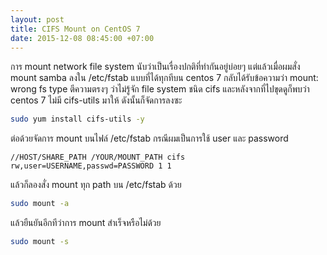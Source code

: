 ```yaml
---
layout: post
title: CIFS Mount on CentOS 7
date: 2015-12-08 08:45:00 +07:00
---
```


การ mount network file system นับว่าเป็นเรื่องปกติที่ทำกันอยู่บ่อยๆ แต่แล้วเมื่อผมสั่ง mount samba ลงใน /etc/fstab แบบที่ได้ทุกทีบน centos 7 กลับได้รับข้อความว่า mount: wrong fs type ตีความตรงๆ ว่าไม่รู้จัก file system ชนิด cifs และหลังจากที่ไปขุดดูก็พบว่า centos 7 ไม่มี cifs-utils มาให้ ดังนั้นก็จัดการลงซะ

```sh
sudo yum install cifs-utils -y
```

ต่อด้วยจัดการ mount บนไฟล์ /etc/fstab กรณีผมเป็นการใช้ user และ password

```
//HOST/SHARE_PATH /YOUR/MOUNT_PATH cifs rw,user=USERNAME,passwd=PASSWORD 1 1
```

แล้วก็ลองสั่ง mount ทุก path บน /etc/fstab ด้วย

```sh
sudo mount -a
```

แล้วยืนยันอีกทีว่าการ mount สำเร็จหรือไม่ด้วย

```sh
sudo mount -s
```
